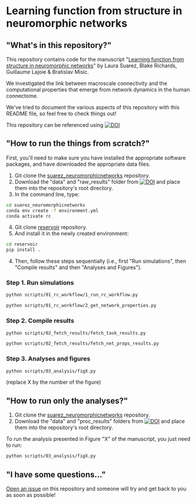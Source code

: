 # Learning function from structure in neuromorphic networks


## "What's in this repository?"

This repository contains code for the manuscript "[Learning function from structure in neuromorphic networks](https://www.biorxiv.org/content/10.1101/2020.11.10.350876v1)" by Laura Suarez, Blake Richards, Guillaume Lajoie & Bratislav Misic.

We investigated the link between macroscale connectivity and the computational properties that emerge from network dynamics in the human connectome.

We've tried to document the various aspects of this repository with this README file, so feel free to check things out!

This repository can be referenced using [![DOI](https://zenodo.org/badge/DOI/10.5281/zenodo.4776829.svg)](https://doi.org/10.5281/zenodo.4776829)

## "How to run the things from scratch?"

First, you'll need to make sure you have installed the appropriate software packages, and have downloaded the appropriate data files.

1. Git clone the [suarez_neuromorphicnetworks](https://github.com/netneurolab/suarez_neuromorphicnetworks.git) repository.
2. Download the "data" and "raw_results" folder from [![DOI](https://zenodo.org/badge/DOI/10.5281/zenodo.4776453.svg)](https://doi.org/10.5281/zenodo.4776453) and place them into the repository's root directory.
3. In the command line, type:

```bash
cd suarez_neuromorphicnetworks
conda env create -f environment.yml
conda activate rc
```

4. Git clone [reservoir](https://github.com/estefanysuarez/reservoir.git) repository.
5. And install it in the newly created environment:
```bash
cd reservoir
pip install .
```

4. Then, follow these steps sequentially (i.e., first "Run simulations", then "Compile results" and then "Analyses and Figures").

### Step 1. Run simulations
```bash
python scripts/01_rc_workflow/1_run_rc_workflow.py

python scripts/01_rc_workflow/2_get_network_properties.py
```

### Step 2. Compile results
```bash
python scripts/02_fetch_results/fetch_task_results.py

python scripts/02_fetch_results/fetch_net_props_results.py
```
### Step 3. Analyses and figures
```bash
python scripts/03_analysis/figX.py
```
(replace X by the number of the figure)


## "How to run only the analyses?"
1. Git clone the [suarez_neuromorphicnetworks](https://github.com/netneurolab/suarez_neuromorphicnetworks.git) repository.
2. Download the "data" and "proc_results" folders from [![DOI](https://zenodo.org/badge/DOI/10.5281/zenodo.4776453.svg)](https://doi.org/10.5281/zenodo.4776453) and place them into the repository's root directory.

To run the analysis presented in Figure "X" of the manuscript, you just need to run:

```bash
python scripts/03_analysis/figX.py
```


## "I have some questions..."

[Open an issue](https://github.com/estefanysuarez/neuromorphic-networks/issues) on this repository and someone will try and get back to you as soon as possible!
